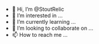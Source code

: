 - 👋 Hi, I’m @StoutRelic
- 👀 I’m interested in ...
- 🌱 I’m currently learning ...
- 💞️ I’m looking to collaborate on ...
- 📫 How to reach me ...

<!---
StoutRelic/StoutRelic is a ✨ special ✨ repository because its `README.md` (this file) appears on your GitHub profile.
You can click the Preview link to take a look at your changes.
--->
